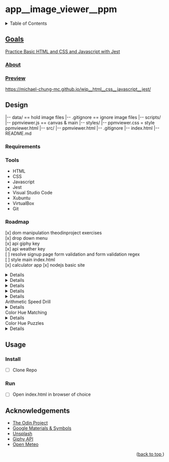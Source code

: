 # app__image_viewer__ppm
<a name="readme-top"></a>
<details>
    <summary>Table of Contents</summary>
    <ol>
        <li><a href="#goals">Goals</a>
            <ul>
                <li><a href="#about">About</li>
                <li><a href="#preview">Preview</li>
            </ul>
        </li>
        <li><a href="#methodology">Methodology</li>
          <ul>
            <li><a href="#requirements">Requirements</li>
            <li><a href="#design">Design</li>
            <li><a href="#tools">Tools</li>
            <li><a href="#roadmap">Roadmap</li>
          </ul>
        </li>
        <li><a href="#usage">Usage</a>
            <ul>
                <li><a href="#setup">Setup</li>
                <li><a href="#run">Run</li>
            </ul>
        </li>
        <li><a href="#acknowledgements">Acknowledgements</li>
    </ol>
</details>

## Goals
Practice Basic HTML and CSS and Javascript with Jest
### About
### Preview
https://michael-chung-mc.github.io/wip__html__css__javascript__jest/
## Design
|-- data/ == hold image files
    |-- .gitignore == ignore image files
|-- scripts/
    |-- ppmviewer.js == canvas & main
|-- styles/
    |-- ppmviewer.css = style ppmviewer.html
|-- src/
    |-- ppmviewer.html
|-- .gitignore
|-- index.html
|-- README.md 
### Requirements
### Tools
* HTML
* CSS
* Javascript
* Jest
* Visual Studio Code
* Xubuntu
* VirtualBox
* Git
### Roadmap
[x] dom manipulation theodinproject exercises  
[x] drop down menu  
[x] api giphy key  
[x] api weather key  
[ ] resolve signup page form validation and form validation regex  
[ ] style main index.html  
[x] calculator app
[x] nodejs basic site
<details>
</summary>signup page</summary>

  - [x] sidebar design
  - [x] form validation
</details>


 <details>
 </summary>form validation regex</summary>

  - [x] JavaScript checks validation as the user progresses through the form. When a user leaves a form field, it should automatically validate that field.
  - [ ] Test out all possible cases.
  - [x] style validations with CSS by using the :valid and :invalid pseudo-classes
  </details>


<details>
</summary>image carousel</summary>

  - [x] next & previous to slide images
  - [x] arrow buttons to cycle images
  - [x] navigation dots to show image and also slide
  - [x] timeout to advance every 5 seconds
  </details>

<details>
</summary>library app</summary>

  - [x] display book
  - [x] add new book
  - [x] remove books
  - [x] read book
  - [x] form validation
  </details>

<details>
</summary>ppm image viewer app</summary>

  - Roadmap
  * [x] basic mvp
      * [x] basic ppm image viewing functionality
      * [x] exception handling
  * [ ] ux mvp
      * [ ] drag and drop for image files
      * [ ] image carousel through data folder within repo
  - Setup
  - Run
  * [ ] Open index.html in browser
  * [ ] Select .ppm image file to view
  </details>

</summary>Arithmetic Speed Drill</summary>
<details>

- [x] Operand Range Modification
- [x] Integer Arithmetic
    - [x] Addition
    - [x] Subtraction
    - [x] Multiplication
    - [x] Division
- [x] Decimal Arithmetic
    - [x] Addition
    - [x] Subtraction
    - [x] Multiplication
    - [x] Division
- [x] Fractional Arithmetic
    - [x] Addition
    - [x] Subtraction
    - [x] Multiplication
    - [x] Division
- [x] Timer
    - [x] Timer Limit Modification
- [x] Scoring
</details>

</summary>Color Hue Matching</summary>
<details>

- [x] Color Pick Test
- [x] Timer
    - [x] Timer Limit Modification
- [x] Scoring
</details>

</summary>Color Hue Puzzles</summary>
<details>

- [x] Color Grid Creation
    - [x] Hue Shuffling
- [x] Hue Range Manipulation
- [x] Timer
    - [x] Timer Limit Modification
- [x] Scoring
</details>

## Usage
### Install

- [ ] Clone Repo
### Run

- [ ] Open index.html in browser of choice
## Acknowledgements
* [The Odin Project](https://www.theodinproject.com)
* [Google Materials & Symbols](fonts.google.com)
* [Unsplash](https://www.unsplash.com)
* [Giphy API](https://www.giphy.com)
* [Open Meteo](https://www.open-meteo.com)
<p align="right">(<a href="#readme-top">back to top </a>)</p>
